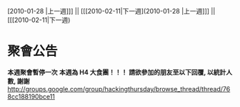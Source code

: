 [2010-01-28 |上一週]]] || [[[2010-02-11|下一週](2010-01-28 |上一週]]] || [[[2010-02-11|下一週)



# 聚會公告

**本週聚會暫停一次** 
**本週為 H4 大食團！！！ 請欲參加的朋友至以下回覆, 以統計人數, 謝謝**
<http://groups.google.com/group/hackingthursday/browse_thread/thread/768cc188190bce11>  